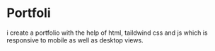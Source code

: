 # Portfoli
i create a portfolio with the help of html, taildwind css and js which is responsive to mobile as well as desktop views.
